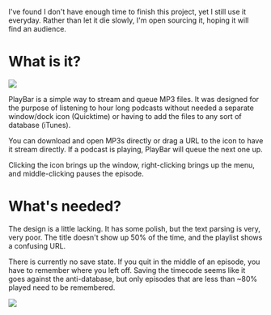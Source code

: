 I've found I don't have enough time to finish this project, yet I still use it everyday. Rather than let it die slowly, I'm open sourcing it, hoping it will find an audience.

# What is it?

![](https://raw.github.com/stuartjmoore/PlayBar/master/screenshot-closed.png)

PlayBar is a simple way to stream and queue MP3 files. It was designed for the purpose of listening to hour long podcasts without needed a separate window/dock icon (Quicktime) or having to add the files to any sort of database (iTunes).

You can download and open MP3s directly or drag a URL to the icon to have it stream directly. If a podcast is playing, PlayBar will queue the next one up.

Clicking the icon brings up the window, right-clicking brings up the menu, and middle-clicking pauses the episode.

# What's needed?

The design is a little lacking. It has some polish, but the text parsing is very, very poor. The title doesn't show up 50% of the time, and the playlist shows a confusing URL.

There is currently no save state. If you quit in the middle of an episode, you have to remember where you left off. Saving the timecode seems like it goes against the anti-database, but only episodes that are less than ~80% played need to be remembered.

![](https://raw.github.com/stuartjmoore/PlayBar/master/screenshot-open.png)